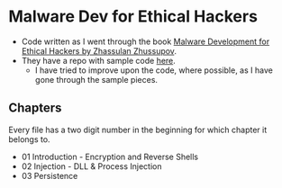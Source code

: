 # Malware Dev for Ethical Hackers

* Code written as I went through the book [Malware Development for Ethical Hackers by Zhassulan Zhussupov](https://www.packtpub.com/en-us/product/malware-development-for-ethical-hackers-9781801810173).
* They have a repo with sample code [here](https://github.com/PacktPublishing/Malware-Development-for-Ethical-Hackers).
    * I have tried to improve upon the code, where possible, as I have gone through the sample pieces.

## Chapters
Every file has a two digit number in the beginning for which chapter it belongs to.
* 01 Introduction - Encryption and Reverse Shells
* 02 Injection - DLL & Process Injection
* 03 Persistence